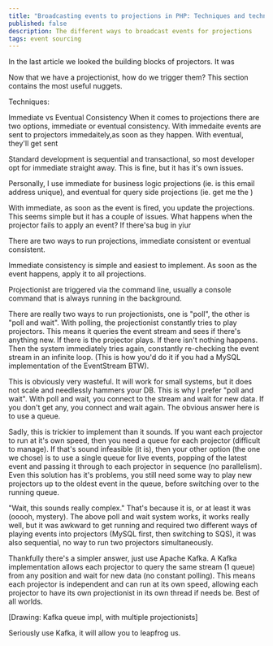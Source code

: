 ```yaml
---
title: "Broadcasting events to projections in PHP: Techniques and technologies"
published: false
description: The different ways to broadcast events for projections
tags: event sourcing
---
```

In the last article we looked the building blocks of projectors. It was

Now that we have a projectionist, how do we trigger them? This section contains the most useful nuggets.

Techniques:

Immediate vs Eventual Consistency
When it comes to projections there are two options, immediate or eventual consistency. With immedaite events are sent to projectors immedaitely,as soon as they happen. With eventual, they'll get sent 

Standard development is sequential and transactional, so most developer opt for immediate straight away. This is fine, but it has it's own issues.

Personally, I use immediate for business logic projections (ie. is this email address unique), and eventual for query side projections (ie. get me the )

With immediate, as soon as the event is fired, you update the projections. This seems simple but it has a couple of issues.
What happens when the projector fails to apply an event?
If there'sa bug in yiur


There are two ways to run projections, immediate consistent or eventual consistent.

Immediate consistency is simple and easiest to implement. As soon as the event happens, apply it to all projections.



Projectionist are triggered via the command line, usually a console command that is always running in the background.

There are really two ways to run projectionists, one is "poll", the other is "poll and wait". With polling, the projectionist constantly tries to play projectors. This means it queries the event stream and sees if there's anything new. If there is the projector plays. If there isn't nothing happens. Then the system immediately tries again, constantly re-checking the event stream in an infinite loop. (This is how you'd do it if you had a MySQL implementation of the EventStream BTW).

This is obviously very wasteful. It will work for small systems, but it does not scale and needlessly hammers your DB. This is why I prefer "poll and wait". With poll and wait, you connect to the stream and wait for new data. If you don't get any, you connect and wait again. The obvious answer here is to use a queue.

Sadly, this is trickier to implement than it sounds. If you want each projector to run at it's own speed, then you need a queue for each projector (difficult to manage). If that's sound infeasible (it is), then your other option (the one we chose) is to use a single queue for live events, popping of the latest event and passing it through to each projector in sequence (no parallelism). Even this solution has it's problems, you still need some way to play new projectors up to the oldest event in the queue, before switching over to the running queue. 

"Wait, this sounds really complex." That's because it is, or at least it was (ooooh, mystery). The above poll and wait system works, it works really well, but it was awkward to get running and required two different ways of playing events into projectors (MySQL first, then switching to SQS), it was also sequential, no way to run two projectors simultaneously. 

Thankfully there's a simpler answer, just use Apache Kafka. A Kafka implementation  allows each projector to query the same stream (1 queue) from any position and wait for new data (no constant polling). This means each projector is independent and can run at its own speed, allowing each projector to have its own projectionist in its own thread if needs be. Best of all worlds.

[Drawing: Kafka queue impl, with multiple projectionists]

Seriously use Kafka, it will allow you to leapfrog us.

